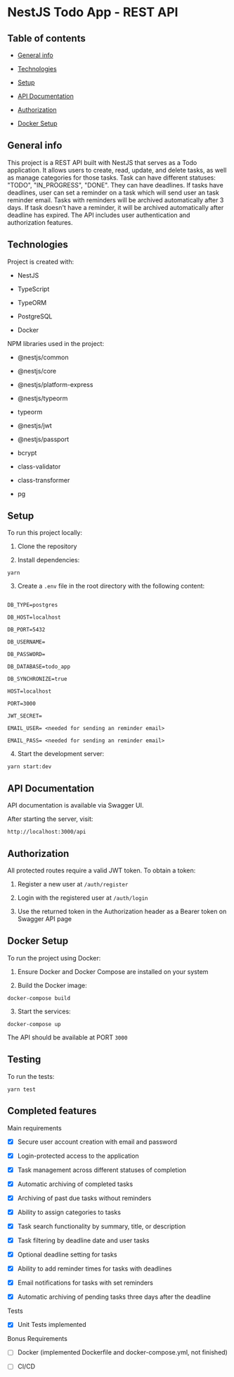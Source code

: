 # NestJS Todo App - REST API

## Table of contents

- [General info](#general-info)

- [Technologies](#technologies)

- [Setup](#setup)

- [API Documentation](#api-documentation)

- [Authorization](#authorization)

- [Docker Setup](#docker-setup)

## General info

This project is a REST API built with NestJS that serves as a Todo application. It allows users to create, read, update, and delete tasks, as well as manage categories for those tasks. Task can have different statuses: "TODO", "IN_PROGRESS", "DONE". They can have deadlines. If tasks have deadlines, user can set a reminder on a task which will send user an task reminder email. Tasks with reminders will be archived automatically after 3 days. If task doesn't have a reminder, it will be archived automatically after deadline has expired. The API includes user authentication and authorization features.

## Technologies

Project is created with:

- NestJS

- TypeScript

- TypeORM

- PostgreSQL

- Docker

NPM libraries used in the project:

- @nestjs/common

- @nestjs/core

- @nestjs/platform-express

- @nestjs/typeorm

- typeorm

- @nestjs/jwt

- @nestjs/passport

- bcrypt

- class-validator

- class-transformer

- pg

## Setup

To run this project locally:

1. Clone the repository

2. Install dependencies:

`yarn`

3. Create a `.env` file in the root directory with the following content:

```

DB_TYPE=postgres

DB_HOST=localhost

DB_PORT=5432

DB_USERNAME=

DB_PASSWORD=

DB_DATABASE=todo_app

DB_SYNCHRONIZE=true

HOST=localhost

PORT=3000

JWT_SECRET=

EMAIL_USER= <needed for sending an reminder email>

EMAIL_PASS= <needed for sending an reminder email>

```

4. Start the development server:

`yarn start:dev`

## API Documentation

API documentation is available via Swagger UI.

After starting the server, visit:

`http://localhost:3000/api`

## Authorization

All protected routes require a valid JWT token. To obtain a token:

1. Register a new user at `/auth/register`

2. Login with the registered user at `/auth/login`

3. Use the returned token in the Authorization header as a Bearer token on Swagger API page

## Docker Setup

To run the project using Docker:

1. Ensure Docker and Docker Compose are installed on your system

2. Build the Docker image:

`docker-compose build`

3. Start the services:

`docker-compose up`

The API should be available at PORT `3000`

## Testing

To run the tests:

`yarn test`

## Completed features

Main requirements

- [x] Secure user account creation with email and password

- [x] Login-protected access to the application

- [x] Task management across different statuses of completion

- [x] Automatic archiving of completed tasks

- [x] Archiving of past due tasks without reminders

- [x] Ability to assign categories to tasks

- [x] Task search functionality by summary, title, or description

- [x] Task filtering by deadline date and user tasks

- [x] Optional deadline setting for tasks

- [x] Ability to add reminder times for tasks with deadlines

- [x] Email notifications for tasks with set reminders

- [x] Automatic archiving of pending tasks three days after the deadline

Tests

- [x] Unit Tests implemented

Bonus Requirements

- [ ] Docker (implemented Dockerfile and docker-compose.yml, not finished)

- [ ] CI/CD
